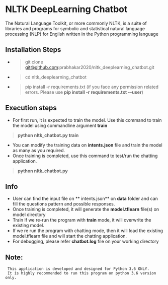 # NLTK DeepLearning Chatbot
The Natural Language Toolkit, or more commonly NLTK, is a suite of libraries and programs for symbolic and statistical natural language processing (NLP) for English written in the Python programming language

Installation Steps
-----
 * > git clone git@github.com:prabhakar2020/nltk_deeplearning_chatbot.git
 * > cd nltk_deeplearning_chatbot
 * > pip install -r requirements.txt 
(if you face any permission related errors. Please use **pip install -r requirements.txt --user**)

Execution steps
-----
 * For first run, it is expected to train the model.  Use this command to train the model using commandline argument **train**
 > **python nltk_chatbot.py train** 
 
 * You can modify the training data on **intents.json** file and train the model as many as you required.
 * Once training is completed, use this command to test/run the chatting application. 
 > **python nltk_chatbot.py**
 
 
Info
-----
* User can find the input file on ** intents.json** on **data** folder and can fill the questions pattern and possible responses.
* Once training is completed, it will generate the **model.tflearn** file(s) on model directory
* Train  If we re-run the program with **train** mode, it will overwrite the existing model.
* If we re run the program with chatting mode, then it will load the existing model.tflearn file and will start the chatting application.
*  For debugging, please refer **chatbot.log** file on your working directory
 
 
**Note:**
----------
```
 This application is developed and designed for Python 3.6 ONLY. 
 It is highly recommended to run this program on python 3.6 version only.

 ```
